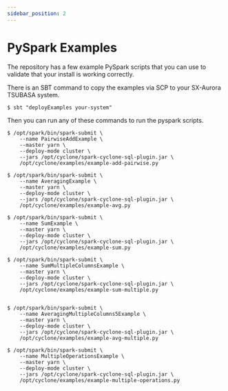 ```yaml
---
sidebar_position: 2
---
```


# PySpark Examples

The repository has a few example PySpark scripts that you can use to validate that your install is working correctly.

There is an SBT command to copy the examples via SCP to your SX-Aurora TSUBASA system.

```shell
$ sbt "deployExamples your-system"
```

Then you can run any of these commands to run the pyspark scripts.

```shell
$ /opt/spark/bin/spark-submit \
    --name PairwiseAddExample \
    --master yarn \
    --deploy-mode cluster \
    --jars /opt/cyclone/spark-cyclone-sql-plugin.jar \
    /opt/cyclone/examples/example-add-pairwise.py

$ /opt/spark/bin/spark-submit \
    --name AveragingExample \
    --master yarn \
    --deploy-mode cluster \
    --jars /opt/cyclone/spark-cyclone-sql-plugin.jar \
    /opt/cyclone/examples/example-avg.py

$ /opt/spark/bin/spark-submit \
    --name SumExample \
    --master yarn \
    --deploy-mode cluster \
    --jars /opt/cyclone/spark-cyclone-sql-plugin.jar \
    /opt/cyclone/examples/example-sum.py

$ /opt/spark/bin/spark-submit \
    --name SumMultipleColumnsExample \
    --master yarn \
    --deploy-mode cluster \
    --jars /opt/cyclone/spark-cyclone-sql-plugin.jar \
    /opt/cyclone/examples/example-sum-multiple.py


$ /opt/spark/bin/spark-submit \
    --name AveragingMultipleColumns5Example \
    --master yarn \
    --deploy-mode cluster \
    --jars /opt/cyclone/spark-cyclone-sql-plugin.jar \
    /opt/cyclone/examples/example-avg-multiple.py

$ /opt/spark/bin/spark-submit \
    --name MultipleOperationsExample \
    --master yarn \
    --deploy-mode cluster \
    --jars /opt/cyclone/spark-cyclone-sql-plugin.jar \
    /opt/cyclone/examples/example-multiple-operations.py

```
